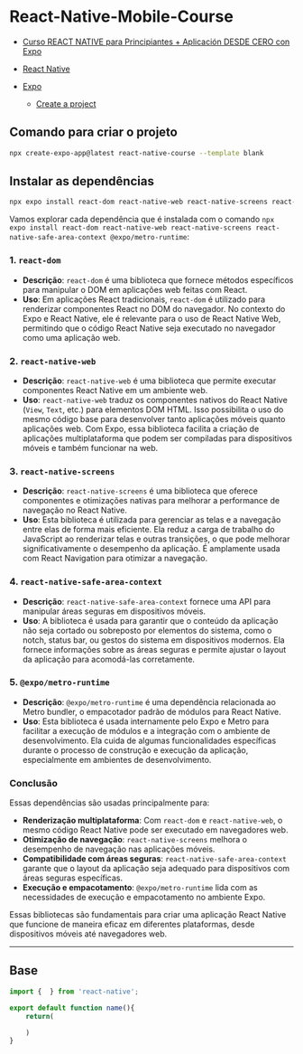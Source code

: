 # React-Native-Mobile-Course

- [Curso REACT NATIVE para Principiantes + Aplicación DESDE CERO con Expo](https://www.youtube.com/watch?v=U23lNFm_J70)

- [React Native](https://reactnative.dev/)

- [Expo](https://expo.dev/)
    - [Create a project](https://docs.expo.dev/get-started/create-a-project/)

## Comando para criar o projeto

```bash
npx create-expo-app@latest react-native-course --template blank
```

## Instalar as dependências

```bash
npx expo install react-dom react-native-web react-native-screens react-native-safe-area-context @expo/metro-runtime
```

Vamos explorar cada dependência que é instalada com o comando `npx expo install react-dom react-native-web react-native-screens react-native-safe-area-context @expo/metro-runtime`:

### 1. `react-dom`
- **Descrição**: `react-dom` é uma biblioteca que fornece métodos específicos para manipular o DOM em aplicações web feitas com React.
- **Uso**: Em aplicações React tradicionais, `react-dom` é utilizado para renderizar componentes React no DOM do navegador. No contexto do Expo e React Native, ele é relevante para o uso de React Native Web, permitindo que o código React Native seja executado no navegador como uma aplicação web.

### 2. `react-native-web`
- **Descrição**: `react-native-web` é uma biblioteca que permite executar componentes React Native em um ambiente web.
- **Uso**: `react-native-web` traduz os componentes nativos do React Native (`View`, `Text`, etc.) para elementos DOM HTML. Isso possibilita o uso do mesmo código base para desenvolver tanto aplicações móveis quanto aplicações web. Com Expo, essa biblioteca facilita a criação de aplicações multiplataforma que podem ser compiladas para dispositivos móveis e também funcionar na web.

### 3. `react-native-screens`
- **Descrição**: `react-native-screens` é uma biblioteca que oferece componentes e otimizações nativas para melhorar a performance de navegação no React Native.
- **Uso**: Esta biblioteca é utilizada para gerenciar as telas e a navegação entre elas de forma mais eficiente. Ela reduz a carga de trabalho do JavaScript ao renderizar telas e outras transições, o que pode melhorar significativamente o desempenho da aplicação. É amplamente usada com React Navigation para otimizar a navegação.

### 4. `react-native-safe-area-context`
- **Descrição**: `react-native-safe-area-context` fornece uma API para manipular áreas seguras em dispositivos móveis.
- **Uso**: A biblioteca é usada para garantir que o conteúdo da aplicação não seja cortado ou sobreposto por elementos do sistema, como o notch, status bar, ou gestos do sistema em dispositivos modernos. Ela fornece informações sobre as áreas seguras e permite ajustar o layout da aplicação para acomodá-las corretamente.

### 5. `@expo/metro-runtime`
- **Descrição**: `@expo/metro-runtime` é uma dependência relacionada ao Metro bundler, o empacotador padrão de módulos para React Native.
- **Uso**: Esta biblioteca é usada internamente pelo Expo e Metro para facilitar a execução de módulos e a integração com o ambiente de desenvolvimento. Ela cuida de algumas funcionalidades específicas durante o processo de construção e execução da aplicação, especialmente em ambientes de desenvolvimento.

### Conclusão
Essas dependências são usadas principalmente para:

- **Renderização multiplataforma**: Com `react-dom` e `react-native-web`, o mesmo código React Native pode ser executado em navegadores web.
- **Otimização de navegação**: `react-native-screens` melhora o desempenho de navegação nas aplicações móveis.
- **Compatibilidade com áreas seguras**: `react-native-safe-area-context` garante que o layout da aplicação seja adequado para dispositivos com áreas seguras específicas.
- **Execução e empacotamento**: `@expo/metro-runtime` lida com as necessidades de execução e empacotamento no ambiente Expo.

Essas bibliotecas são fundamentais para criar uma aplicação React Native que funcione de maneira eficaz em diferentes plataformas, desde dispositivos móveis até navegadores web.


----

## Base

```js
import {  } from 'react-native';

export default function name(){
    return(

    )
}
```